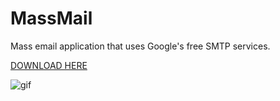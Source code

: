 # MassMail
Mass email application that uses Google's free SMTP services.

[DOWNLOAD HERE](https://evanslyke31.github.io/portfolio/MassMail.exe)

![gif](https://i.imgur.com/qoQGGk1.gif)
